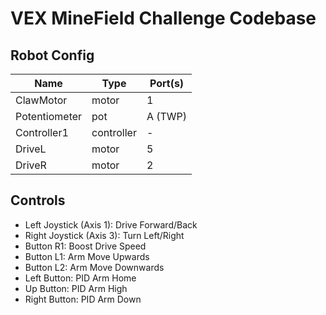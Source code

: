# VEX MineField Challenge Codebase

## Robot Config

| Name             | Type        | Port(s)   |
|------------------|-------------|-----------|
| ClawMotor        | motor       | 1         |
| Potentiometer    | pot         | A (TWP)   |
| Controller1      | controller  | -         |
| DriveL           | motor       | 5         |
| DriveR           | motor       | 2         |


## Controls

- Left Joystick (Axis 1): Drive Forward/Back
- Right Joystick (Axis 3): Turn Left/Right
- Button R1: Boost Drive Speed
- Button L1: Arm Move Upwards
- Button L2: Arm Move Downwards
- Left Button: PID Arm Home
- Up Button: PID Arm High
- Right Button: PID Arm Down
